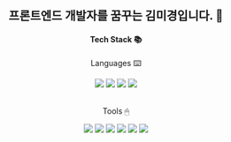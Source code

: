 <h2 align="center">프론트엔드 개발자를 꿈꾸는 김미경입니다. 🐧</h2>

<!--
<p align="center">✔️ 사용자 모두를 위한 아름다운 웹 서비스를 제작하고 싶습니다.</p>
-->
<div align="center">
  <h4>Tech Stack 📚</h4>
  <p>Languages ⌨️</p>
	<img src="https://img.shields.io/badge/HTML5-E34F26?style=flat&logo=HTML5&logoColor=white" />
	<img src="https://img.shields.io/badge/CSS-1572B6?style=flat&logo=CSS3&logoColor=white" />
  <img src="https://img.shields.io/badge/JavaScript-F7DF1E?style=flat&logo=JavaScript&logoColor=white" />
  <img src="https://img.shields.io/badge/React-61DAFB?style=flat&logo=React&logoColor=white" />
  <br><br>
  <p>Tools 🖱</p>
  <img src="https://img.shields.io/badge/Git-F05032?style=flat&logo=Git&logoColor=white" />
	<img src="https://img.shields.io/badge/Github-181717?style=flat&logo=GitHub&logoColor=white" />
	<img src="https://img.shields.io/badge/Visual Studio Code-007ACC?style=flat&logo=Visual Studio Code&logoColor=white" />
  <img src="https://img.shields.io/badge/Discord-5865F2?style=flat&logo=Discord&logoColor=white" />
  <img src="https://img.shields.io/badge/Slack-4A154B?style=flat&logo=Slack&logoColor=white" />
  <img src="https://img.shields.io/badge/Notion-000000?style=flat&logo=Notion&logoColor=white" />
</div>

<!--
<img src="https://github-readme-stats.vercel.app/api/top-langs/?username=mixnuts211&layout=compact"><br><br>
<img src="https://github-readme-stats.vercel.app/api?username=mixnuts211&show_icons=true">
-->
